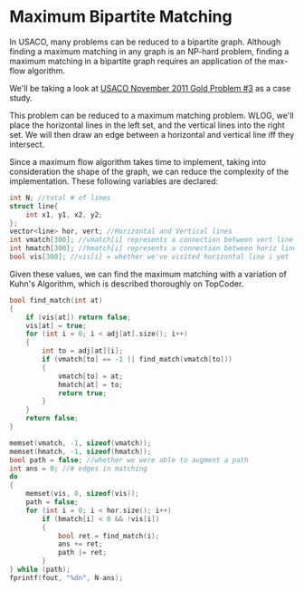 # Maximum Bipartite Matching

In USACO, many problems can be reduced to a bipartite graph. Although finding a maximum matching in any graph is an NP-hard problem, finding a maximum matching in a bipartite graph requires an application of the max-flow algorithm.

We'll be taking a look at [USACO November 2011 Gold Problem #3](http://usaco.org/index.php?page=viewproblem2&cpid=93) as a case study.

This problem can be reduced to a maximum matching problem. WLOG, we'll place the horizontal lines in the left set, and the vertical lines into the right set. We will then draw an edge between a horizontal and vertical line iff they intersect.

<!--more-->

Since a maximum flow algorithm takes time to implement, taking into consideration the shape of the graph, we can reduce the complexity of the implementation. These following variables are declared:


```cpp
int N; //total # of lines
struct line{
	int x1, y1, x2, y2;
};
vector<line> hor, vert; //Horizontal and Vertical lines
int vmatch[300]; //vmatch[i] represents a connection between vert line i and a horizontal line, -1 = SENTINEL
int hmatch[300]; //hmatch[i] represents a connection between horiz line i and a vertical line, -1 = SENTINEL
bool vis[300]; //vis[i] = whether we've visited horizontal line i yet
```


Given these values, we can find the maximum matching with a variation of Kuhn's Algorithm, which is described thoroughly on TopCoder.


```cpp
bool find_match(int at)
{
	if (vis[at]) return false;
	vis[at] = true;
	for (int i = 0; i < adj[at].size(); i++)
	{
		int to = adj[at][i];
		if (vmatch[to] == -1 || find_match(vmatch[to]))
		{
			vmatch[to] = at;
			hmatch[at] = to;
			return true;
		}
	}
	return false;
}

memset(vmatch, -1, sizeof(vmatch));
memset(hmatch, -1, sizeof(hmatch));
bool path = false; //whether we were able to augment a path
int ans = 0; //# edges in matching
do
{
	memset(vis, 0, sizeof(vis));
	path = false;
	for (int i = 0; i < hor.size(); i++)
		if (hmatch[i] < 0 && !vis[i])
		{
			bool ret = find_match(i);
			ans += ret;
			path |= ret;
		}
} while (path);
fprintf(fout, "%dn", N-ans);
```